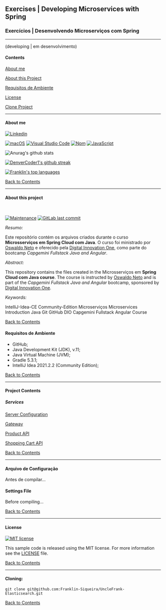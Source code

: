 ## Exercises | Developing Microservices with Spring

### Exercícios | Desenvolvendo Microserviços com Spring

---

(developing | em desenvolvimento)


#### Contents

[About me](#about-me)

[About this Project](#about-this-project)

[Requisitos de Ambiente](#requisitos-de-ambiente)

[License](#license)

[Clone Project](#cloning)


---
#### **About me**

[![Linkedin](https://i.stack.imgur.com/gVE0j.png)](https://www.linkedin.com/in/franklin-c-siqueira)


[![macOS](https://svgshare.com/i/ZjP.svg)](https://svgshare.com/i/ZjP.svg) [![Visual Studio Code](https://img.shields.io/badge/--007ACC?logo=visual%20studio%20code&logoColor=ffffff)](https://code.visualstudio.com/)  [![Npm](https://badgen.net/badge/icon/npm?icon=npm&label)](https://npmjs.com/)
[![JavaScript](https://img.shields.io/badge/--F7DF1E?logo=javascript&logoColor=000)](https://www.javascript.com/)

![Anurag's github stats](https://github-readme-stats.vercel.app/api?username=Franklin-Siqueira&theme=blue-green)

[![DenverCoder1's github streak](https://github-readme-streak-stats.herokuapp.com/?user=Franklin-Siqueira&theme=blue-green)](https://github.com/DenverCoder1/github-readme-streak-stats)

[![Franklin's top languages](https://github-readme-stats.vercel.app/api/top-langs/?username=Franklin-Siqueira&theme=blue-green)](https://github.com/anuraghazra/github-readme-stats)

[Back to Contents](#contents)

---

#### **About this project**
<br/>

[![Maintenance](https://img.shields.io/badge/Maintained%3F-yes-green.svg)](https://github.com/Franklin-Siqueira/UncleFrank-Elasticsearch/graphs/commit-activity) [![GitLab last commit](https://badgen.net/github/last-commit/Franklin-Siqueira/UncleFrank-Elasticsearch/)](https://github.com/Franklin-Siqueira/UncleFrank-Elasticsearch/-/commits)

*_Resumo:_*

Este repositório contém os arquivos criados durante o curso **Microsserviços em Spring Cloud com Java**. O curso foi ministrado por [Oswaldo Neto](https://github.com/oswaldoneto) e oferecido pela [Digital Innovation One](https://digitalinnovation.one/sign-in), como parte do bootcamp *_Capgemini Fullstack Java and Angular_*.

*_Abstract:_*

This repository contains the files created in the Microsserviços em **Spring Cloud com Java course**. The course is instructed by [Oswaldo Neto](https://github.com/oswaldoneto) and is part of the *_Capgemini Fullstack Java and Angular_* bootcamp, sponsored by [Digital Innovation One](https://digitalinnovation.one/sign-in).

*_Keywords:_*

IntelliJ-Idea-CE Community-Edition Microserviços Microservices Introduction Java Git GitHub DIO Capgemini Fullstack Angular Course

[Back to Contents](#contents)

#### Requisitos de Ambiente

- GitHub;
- Java Development Kit (JDK), v.11;
- Java Virtual Machine (JVM);
- Gradle 5.3.1;
- IntelliJ Idea 2021.2.2 (Community Edition);

[Back to Contents](#contents)

---

#### Project Contents

##### Services

[Server Configuration](../tree/master/Product-API-ES)

[Gateway](../tree/master/Product-API-ES)

[Product API](../tree/master/Product-API-ES)

[Shopping Cart API](../tree/master/ShoppingCart)

[Back to Contents](#contents)

---
#### Arquivo de Configuração

Antes de compilar...

#### Settings File

Before compiling...

[Back to Contents](#contents)

---
#### **License**

[![MIT license](https://img.shields.io/badge/License-MIT-blue.svg)](../master/LICENSE.md)


This sample code is released using the MIT license. For more information see the [LICENSE](../master/LICENSE.md) file.

[Back to Contents](#contents)

---
#### Cloning:

```shell
git clone git@github.com:Franklin-Siqueira/UncleFrank-Elasticsearch.git
```

[Back to Contents](#contents)

[repoLicense]: https://github.com/Franklin-Siqueira/UncleFrank-JDBC/blob/master/LICENSE.md
[repoName]: https://github.com/Franklin-Siqueira/UncleFrank-JDBC/blob/master/LICENSE.md
[repoNameShort]: https://github.com/Franklin-Siqueira/UncleFrank-JDBC